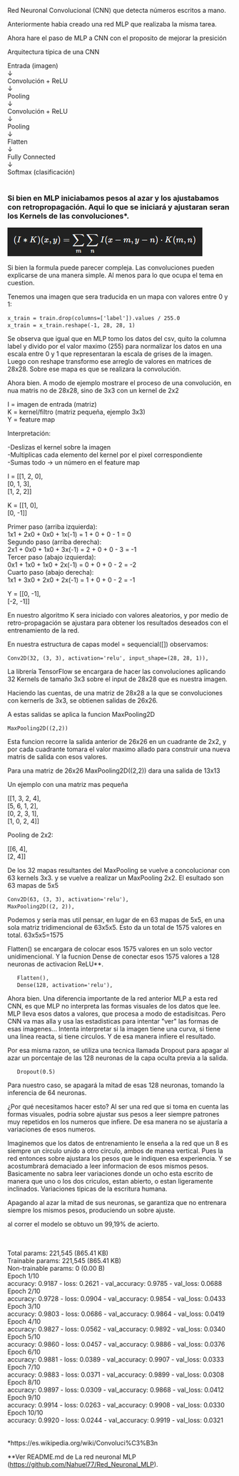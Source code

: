Red Neuronal Convolucional (CNN) que detecta números escritos a mano.

Anteriormente habia creado una red MLP que realizaba la misma tarea.

Ahora hare el paso de MLP a CNN con el proposito de mejorar la presición

Arquitectura típica de una CNN

Entrada (imagen) </br>
       ↓</br>
Convolución + ReLU</br>
       ↓</br>
Pooling</br>
       ↓</br>
Convolución + ReLU</br>
       ↓</br>
Pooling</br>
       ↓</br>
Flatten</br>
       ↓</br>
Fully Connected</br>
       ↓</br>
Softmax (clasificación)</br>
</br>
<h3>Si bien en MLP iniciabamos pesos al azar y los ajustabamos con retropropagación. Aqui lo que se iniciará y ajustaran seran los Kernels de las convoluciones*.</h3>

![alt text](miscellaneous/image.png)

Si bien la formula puede parecer compleja. Las convoluciones pueden explicarse de una manera simple. Al menos para lo que ocupa el tema en cuestion.

Tenemos una imagen que sera traducida en un mapa con valores entre 0 y 1:

    x_train = train.drop(columns=['label']).values / 255.0
    x_train = x_train.reshape(-1, 28, 28, 1)
    
Se observa que igual que en MLP tomo los datos del csv, quito la columna label y divido por el valor maximo (255) para normalizar los datos en una escala entre 0 y 1 que representaran la escala de grises de la imagen.
Luego con reshape transformo ese arreglo de valores en matrices de 28x28. Sobre ese mapa es que se realizara la convolución.

Ahora bien. A modo de ejemplo mostrare el proceso de una convolución, en nua matris no de 28x28, sino de 3x3 con un kernel de 2x2

I = imagen de entrada (matriz)</br>
K = kernel/filtro (matriz pequeña, ejemplo 3x3)</br>
Y = feature map</br>

Interpretación:

-Deslizas el kernel sobre la imagen</br>
-Multiplicas cada elemento del kernel por el pixel correspondiente</br>
-Sumas todo → un número en el feature map</br>

I = [[1, 2, 0],</br>
     [0, 1, 3],</br>
     [1, 2, 2]]</br>

K = [[1, 0],</br>
     [0, -1]]</br>

Primer paso (arriba izquierda):</br>
1x1 + 2x0 + 0x0 + 1x(-1) = 1 + 0 + 0 - 1 = 0</br>
Segundo paso (arriba derecha):</br>
2x1 + 0x0 + 1x0 + 3x(-1) = 2 + 0 + 0 - 3 = -1</br>
Tercer paso (abajo izquierda):</br>
0x1 + 1x0 + 1x0 + 2x(-1) = 0 + 0 + 0 - 2 = -2</br>
Cuarto paso (abajo derecha):</br>
1x1 + 3x0 + 2x0 + 2x(-1) = 1 + 0 + 0 - 2 = -1</br>

Y = [[0, -1],</br>
     [-2, -1]]</br>

En nuestro algoritmo K sera iniciado con valores aleatorios, y por medio de retro-propagación se ajustara para obtener los resultados deseados con el entrenamiento de la red.

En nuestra estructura de capas model = sequencial([]) observamos:

    Conv2D(32, (3, 3), activation='relu', input_shape=(28, 28, 1)),

La librería TensorFlow se encargara de hacer las convoluciones aplicando 32 Kernels de tamaño 3x3 sobre el input de 28x28 que es nuestra imagen.

Haciendo las cuentas, de una matriz de 28x28 a la que se convoluciones con kernerls de 3x3, se obtienen salidas de 26x26.

A estas salidas se aplica la funcion MaxPooling2D

    MaxPooling2D((2,2))

Esta funcion recorre la salida anterior de 26x26 en un cuadrante de 2x2, y por cada cuadrante tomara el valor maximo allado para construir una nueva matris de salida con esos valores.

Para una matriz de 26x26 MaxPooling2D((2,2)) dara una salida de 13x13

Un ejemplo con una matriz mas pequeña

[[1, 3, 2, 4],</br>
 [5, 6, 1, 2],</br>
 [0, 2, 3, 1],</br>
 [1, 0, 2, 4]]</br>

Pooling de 2x2:

[[6, 4],</br>
 [2, 4]]</br>

De los 32 mapas resultantes del MaxPooling se vuelve a concolucionar con 63 kernels 3x3. y se vuelve a realizar un MaxPooling 2x2. El esultado son 63 mapas de 5x5

    Conv2D(63, (3, 3), activation='relu'),
    MaxPooling2D((2, 2)),

Podemos y sería mas util pensar, en lugar de en 63 mapas de 5x5, en una sola matriz tridimencional de 63x5x5.
Esto da un total de 1575 valores en total. 63x5x5=1575

Flatten() se encargara de colocar esos 1575 valores en un solo vector unidimencional. Y la fucnion Dense de conectar esos 1575 valores a 128 neuronas de activacion ReLU**.

       Flatten(),
       Dense(128, activation='relu'),

Ahora bien. Una diferencia importante de la red anterior MLP a esta red CNN, es que MLP no interpreta las formas visuales de los datos que lee. MLP lleva esos datos a valores, que procesa a modo de estadisitcas.
Pero CNN va mas alla y usa las estadisticas para intentar "ver" las formas de esas imagenes... Intenta interpretar si la imagen tiene una curva, si tiene una linea reacta, si tiene circulos. Y de esa manera infiere el resultado.

Por esa misma razon, se utiliza una tecnica llamada Dropout para apagar al azar un porcentaje de las 128 neuronas de la capa oculta previa a la salida.

       Dropout(0.5)

Para nuestro caso, se apagará la mitad de esas 128 neuronas, tomando la inferencia de 64 neuronas.

¿Por qué necesitamos hacer esto? Al ser una red que si toma en cuenta las formas visuales, podria sobre ajustar sus pesos a leer siempre patrones muy repetidos en los numeros que infiere. De esa manera no se ajustaría a variaciones de esos numeros.

Imaginemos que los datos de entrenamiento le enseña a la red que un 8 es siempre un circulo unido a otro circulo, ambos de manea vertical. Pues la red entonces sobre ajustara los pesos que le indiquen esa experiencia. Y se acostumbrará demaciado a leer informacion de esos mismos pesos.
Basicamente no sabra leer variaciones donde un ocho esta escrito de manera que uno o los dos criculos, estan abierto, o estan ligeramente inclinados. Variaciones tipicas de la escritura humana.

Apagando al azar la mitad de sus neuronas, se garantiza que no entrenara siempre los mismos pesos, produciendo un sobre ajuste.

al correr el modelo se obtuvo un 99,19% de acierto.

</br>
</br>
 Total params: 221,545 (865.41 KB)</br>
 Trainable params: 221,545 (865.41 KB)</br>
 Non-trainable params: 0 (0.00 B)</br>
Epoch 1/10</br>
accuracy: 0.9187 - loss: 0.2621 - val_accuracy: 0.9785 - val_loss: 0.0688</br>
Epoch 2/10</br>
accuracy: 0.9728 - loss: 0.0904 - val_accuracy: 0.9854 - val_loss: 0.0433</br>
Epoch 3/10</br>
accuracy: 0.9803 - loss: 0.0686 - val_accuracy: 0.9864 - val_loss: 0.0419</br>
Epoch 4/10</br>
accuracy: 0.9827 - loss: 0.0562 - val_accuracy: 0.9892 - val_loss: 0.0340</br>
Epoch 5/10</br>
accuracy: 0.9860 - loss: 0.0457 - val_accuracy: 0.9886 - val_loss: 0.0376</br>
Epoch 6/10</br>
accuracy: 0.9881 - loss: 0.0389 - val_accuracy: 0.9907 - val_loss: 0.0333</br>
Epoch 7/10</br>
accuracy: 0.9883 - loss: 0.0371 - val_accuracy: 0.9899 - val_loss: 0.0308</br>
Epoch 8/10</br>
accuracy: 0.9897 - loss: 0.0309 - val_accuracy: 0.9868 - val_loss: 0.0412</br>
Epoch 9/10</br>
accuracy: 0.9914 - loss: 0.0263 - val_accuracy: 0.9908 - val_loss: 0.0330</br>
Epoch 10/10</br>
accuracy: 0.9920 - loss: 0.0244 - val_accuracy: 0.9919 - val_loss: 0.0321</br>
</br>
</br>
*https://es.wikipedia.org/wiki/Convoluci%C3%B3n

**Ver README.md de La red neuronal MLP (https://github.com/Nahuel77/Red_Neuronal_MLP).

